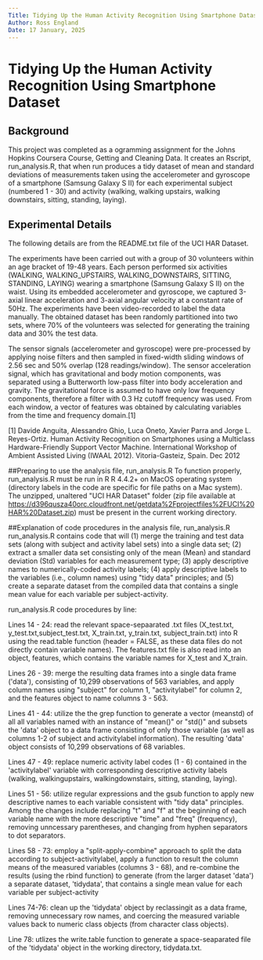 ```yaml
---
Title: Tidying Up the Human Activity Recognition Using Smartphone Dataset
Author: Ross England
Date: 17 January, 2025
---
```



# Tidying Up the Human Activity Recognition Using Smartphone Dataset

## Background
This project was completed as a ogramming assignment for the Johns Hopkins 
Coursera Course, Getting and Cleaning Data. It creates an Rscript, run_analysis.R,
that when run produces a tidy dataset of mean and standard deviations of
measurements taken using the accelerometer and gyroscope of a smartphone
(Samsung Galaxy S II)
for each experimental subject (numbered 1 - 30) and activity (walking,
walking upstairs, walking downstairs, sitting, standing, laying).

## Experimental Details
The following details are from the README.txt file of the UCI HAR Dataset.

The experiments have been carried out with a group of 30 volunteers within an
age bracket of 19-48 years. Each person performed six activities
(WALKING, WALKING_UPSTAIRS, WALKING_DOWNSTAIRS, SITTING, STANDING, LAYING) 
wearing a smartphone (Samsung Galaxy S II) on the waist. Using its embedded 
accelerometer and gyroscope, we captured 3-axial linear acceleration and 3-axial
angular velocity at a constant rate of 50Hz. The experiments have been
video-recorded to label the data manually. The obtained dataset has been
randomly partitioned into two sets, where 70% of the volunteers was selected
for generating the training data and 30% the test data. 

The sensor signals (accelerometer and gyroscope) were pre-processed by applying
noise filters and then sampled in fixed-width sliding windows of 2.56 sec and
50% overlap (128 readings/window). The sensor acceleration signal, which has
gravitational and body motion components, was separated using a Butterworth
low-pass filter into body acceleration and gravity. The gravitational force
is assumed to have only low frequency components, therefore a filter with 0.3 Hz
cutoff frequency was used. From each window, a vector of features was obtained
by calculating variables from the time and frequency domain.[1]

[1] Davide Anguita, Alessandro Ghio, Luca Oneto, Xavier Parra and Jorge L. 
Reyes-Ortiz. Human Activity Recognition on Smartphones using a Multiclass
Hardware-Friendly Support Vector Machine. International Workshop of Ambient
Assisted Living (IWAAL 2012). Vitoria-Gasteiz, Spain. Dec 2012

##Preparing to use the analysis file, run_analysis.R
To function properly, run_analysis.R must be run in R R 4.4.2+ on MacOS operating
system (directory labels in the code are specific for file paths on a Mac system).
The unzipped, unaltered "UCI HAR Dataset" folder
(zip file available at  
https://d396qusza40orc.cloudfront.net/getdata%2Fprojectfiles%2FUCI%20HAR%20Dataset.zip)
must be present in the current working directory. 

##Explanation of code procedures in the analysis file, run_analysis.R
run_analysis.R contains code that will (1) merge the training and test data sets
(along with subject and activity label sets) into a single data set; (2) extract
a smaller data set consisting only of the mean (Mean) and standard deviation
(Std) variables for each measurement type; (3) apply descriptive names to 
numerically-coded activity labels; (4) apply descriptive labels to the variables
(i.e., column names) using "tidy data" principles; and (5) create a separate dataset
from the compiled data that contains a single mean value for each variable per 
subject-activity. 

run_analysis.R code procedures by line: 


Lines 14 - 24: read the relevant space-sepaarated .txt files
(X_test.txt, y_test.txt,subject_test.txt, X_train.txt, y_train.txt,
subject_train.txt) into R using the read.table function (header = FALSE, as
these data files do not directly contain variable names). The features.txt file
is also read into an object, features, which contains the variable names for
X_test and X_train. 

Lines 26 - 39: merge the resulting data frames into a single data frame ('data'),
consisting of 10,299 observations of 563 variables,
and apply column names using "subject" for column 1, "activitylabel" for column 2,
and the features object to name columns 3 - 563.

Lines 41 - 44: utilize the the grep function to generate a vector (meanstd) of all
all variables named with an instance of "mean()" or "std()" and subsets the 'data'
object to a data frame consisting of only those variable (as well as columns 1-2
of subject and activitylabel information). The resulting 'data' object consists of
10,299 observations of 68 variables. 

Lines 47 - 49: replace numeric activity label codes (1 - 6) contained in the
'activitylabel' variable with corresponding descriptive activity labels (walking,
walkingupstairs, walkingdownstairs, sitting, standing, laying). 

Lines 51 - 56: utilize regular expressions and the gsub function to apply
new descriptive names to each variable consistent with "tidy data" principles. 
Among the changes include replacing "t" and "f" at the beginning of each variable
name with the more descriptive "time" and "freq" (frequency), removing unncessary
parentheses, and changing from hyphen separators to dot separators. 

Lines 58 - 73: employ a "split-apply-combine" approach to split the data according
to subject-activitylabel, apply a function to result the column means of the 
measured variables (columns 3 - 68), and re-combine the results (using the rbind
function) to generate (from the larger dataset 'data') a separate dataset,
'tidydata', that contains a single mean value for each variable per subject-activity

Lines 74-76: clean up the 'tidydata' object by reclassingit as a data frame, 
removing unnecessary row names, and coercing the measured variable values
back to numeric class objects (from character class objects).

Line 78: utlizes the write.table function to generate a space-seaparated file
of the 'tidydata' object in the working directory, tidydata.txt.

